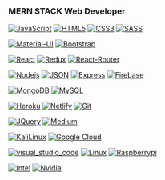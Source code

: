 ### MERN STACK Web Developer

<!--
**arihant-jain-09/arihant-jain-09** is a ✨ _special_ ✨ repository because its `README.md` (this file) appears on your GitHub profile.

Here are some ideas to get you started:

- 🔭 I’m currently working on ...
- 🌱 I’m currently learning ...
- 👯 I’m looking to collaborate on ...
- 🤔 I’m looking for help with ...
- 💬 Ask me about ...
- 📫 How to reach me: ...
- 😄 Pronouns: ...
- ⚡ Fun fact: ...
-->

[![JavaScript](https://img.shields.io/badge/JavaScript-F7DF1E?style=flat&logo=javascript&logoColor=black&link=https://github.com/arihant-jain-09)](https://github.com/arihant-jain-09)
[![HTML5](https://img.shields.io/badge/-HTML5-E34F26?style=flat&logo=html5&logoColor=white&link=https://github.com/arihant-jain-09)](https://github.com/arihant-jain-09) 
[![CSS3](https://img.shields.io/badge/-CSS3-1572B6?style=flat&logo=css3&link=https://github.com/arihant-jain-09)](https://github.com/arihant-jain-09) 
[![SASS](https://img.shields.io/badge/Sass-CC6699?style=flat&logo=sass&logoColor=white&link=https://github.com/arihant-jain-09)](https://github.com/arihant-jain-09)

[![Material-UI](https://img.shields.io/badge/Material--UI-0081CB?style=flat&logo=material-ui&logoColor=white&link=https://github.com/arihant-jain-09)](https://github.com/arihant-jain-09)
[![Bootstrap](https://img.shields.io/badge/-Bootstrap-563D7C?style=flat&logo=bootstrap&link=https://github.com/arihant-jain-09)](https://github.com/arihant-jain-09) 

[![React](https://img.shields.io/badge/React-20232A?style=flat&logo=react&logoColor=61DAFB&link=https://github.com/arihant-jain-09)](https://github.com/arihant-jain-09) 
[![Redux](https://img.shields.io/badge/Redux-593D88?style=flat&logo=redux&logoColor=white&link=https://github.com/arihant-jain-09)](https://github.com/arihant-jain-09)
[![React-Router](https://img.shields.io/badge/React_Router-CA4245?style=flat&logo=react-router&logoColor=white&link=https://github.com/arihant-jain-09)](https://github.com/arihant-jain-09)

[![Nodejs](https://img.shields.io/badge/-Nodejs-green?style=flat&logo=Node.js&link=https://github.com/arihant-jain-09)](https://github.com/arihant-jain-09) 
[![JSON](https://img.shields.io/badge/-json-02569B?style=flat&logo=json&link=https://github.com/arihant-jain-09)](https://github.com/arihant-jain-09)
[![Express](https://img.shields.io/badge/Express.js-404D59?style=flat&logo=express&logoColor=white&link=https://github.com/arihant-jain-09)](https://github.com/arihant-jain-09)
[![Firebase](https://img.shields.io/badge/firebase-ffca28?style=flat&logo=firebase&logoColor=white&link=https://github.com/arihant-jain-09)](https://github.com/arihant-jain-09)

[![MongoDB](https://img.shields.io/badge/MongoDB-4EA94B?style=flat&logo=mongodb&logoColor=white&link=https://github.com/arihant-jain-09)](https://github.com/arihant-jain-09)
[![MySQL](https://img.shields.io/badge/MySQL-00000F?style=flat&logo=mysql&logoColor=white&link=https://github.com/arihant-jain-09)](https://github.com/arihant-jain-09)

[![Heroku](https://img.shields.io/badge/-Heroku-gray?style=flat&logo=heroku&link=https://github.com/arihant-jain-09)](https://github.com/arihant-jain-09) 
[![Netlify](https://img.shields.io/badge/Netlify-00C7B7?style=flat&logo=netlify&logoColor=white&link=https://github.com/arihant-jain-09)](https://github.com/arihant-jain-09) 
[![Git](https://img.shields.io/badge/-Git-black?style=flat&logo=git&link=https://github.com/arihant-jain-09)](https://github.com/arihant-jain-09) 

[![JQuery](https://img.shields.io/badge/-JQuery-blue?style=flat&logo=jquery&link=https://github.com/arihant-jain-09)](https://github.com/arihant-jain-09) 
[![Medium](https://img.shields.io/badge/Medium-12100E?style=flat&logo=medium&logoColor=white&link=https://arihantjain09.medium.com/make-a-mailchimp-newsletter-using-nodejs-6f379edaaae0)](https://arihantjain09.medium.com/make-a-mailchimp-newsletter-using-nodejs-6f379edaaae0) 

[![KaliLinux](https://img.shields.io/badge/Kali_Linux-557C94?style=flat&logo=kali-linux&logoColor=white&link=https://github.com/arihant-jain-09)](https://github.com/arihant-jain-09) 
[![Google Cloud](https://img.shields.io/badge/Google_Cloud-4285F4?style=flat&logo=google-cloud&logoColor=white&link=https://github.com/arihant-jain-09)](https://github.com/arihant-jain-09) 

[![visual_studio_code](https://img.shields.io/badge/Visual_Studio_Code-0078D4?style=flat&logo=visual%20studio%20code&logoColor=white&logoColor=white&link=https://github.com/arihant-jain-09)](https://github.com/arihant-jain-09) 
[![Linux](https://img.shields.io/badge/Linux-FCC624?style=flat&logo=linux&logoColor=black&link=https://github.com/arihant-jain-09)](https://github.com/arihant-jain-09) 
[![Raspberrypi](https://img.shields.io/badge/RASPBERRY%20PI-C51A4A.svg?&style=flat&logo=raspberry%20pi&logoColor=white&link=https://github.com/arihant-jain-09)](https://github.com/arihant-jain-09) 

[![Intel](https://img.shields.io/badge/Intel-Core_i7_9th-0071C5?style=flat&link=https://github.com/arihant-jain-09)](https://github.com/arihant-jain-09) 
[![Nvidia](https://img.shields.io/badge/NVIDIA-GTX1650-76B900?style=flat&logo=nvidia&logoColor=white&link=https://github.com/arihant-jain-09)](https://github.com/arihant-jain-09) 

